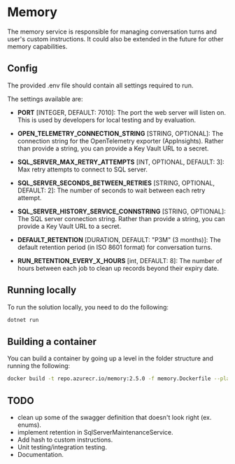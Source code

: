 # Memory

The memory service is responsible for managing conversation turns and user's custom instructions. It could also be extended in the future for other memory capabilities.

## Config

The provided .env file should contain all settings required to run.

The settings available are:

- __PORT__ [INTEGER, DEFAULT: 7010]: The port the web server will listen on. This is used by developers for local testing and by evaluation.

- __OPEN_TELEMETRY_CONNECTION_STRING__ [STRING, OPTIONAL]: The connection string for the OpenTelemetry exporter (AppInsights). Rather than provide a string, you can provide a Key Vault URL to a secret.

- __SQL_SERVER_MAX_RETRY_ATTEMPTS__ [INT, OPTIONAL, DEFAULT: 3]: Max retry attempts to connect to SQL server.

- __SQL_SERVER_SECONDS_BETWEEN_RETRIES__ [STRING, OPTIONAL, DEFAULT: 2]: The number of seconds to wait between each retry attempt.

- __SQL_SERVER_HISTORY_SERVICE_CONNSTRING__ [STRING, OPTIONAL]: The SQL server connection string. Rather than provide a string, you can provide a Key Vault URL to a secret.

- __DEFAULT_RETENTION__ [DURATION, DEFAULT: "P3M" (3 months)]: The default retention period (in ISO 8601 format) for conversation turns.

- __RUN_RETENTION_EVERY_X_HOURS__ [int, DEFAULT: 8]: The number of hours between each job to clean up records beyond their expiry date.

## Running locally

To run the solution locally, you need to do the following:

```bash
dotnet run
```

## Building a container

You can build a container by going up a level in the folder structure and running the following:

```bash
docker build -t repo.azurecr.io/memory:2.5.0 -f memory.Dockerfile --platform linux/amd64 .
```

## TODO

- clean up some of the swagger definition that doesn't look right (ex. enums).
- implement retention in SqlServerMaintenanceService.
- Add hash to custom instructions.
- Unit testing/integration testing.
- Documentation.
